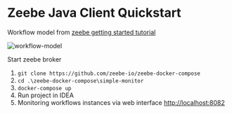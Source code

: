 # Zeebe Java Client Quickstart

Workflow model from [zeebe getting started tutorial](https://docs.zeebe.io/getting-started/create-a-workflow.html)

![workflow-model](https://docs.zeebe.io/getting-started/img/tutorial-3.0-complete-workflow.png)

Start zeebe broker

1. `git clone https://github.com/zeebe-io/zeebe-docker-compose`
2. `cd .\zeebe-docker-compose\simple-monitor`
3. `docker-compose up`
4. Run project in IDEA
5. Monitoring workflows instances via web interface [http://localhost:8082](http://localhost:8082)
